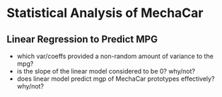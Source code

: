 # Statistical Analysis of MechaCar

## Linear Regression to Predict MPG

 - which var/coeffs provided a non-random amount of variance to the mpg?
 - is the slope of the linear model considered to be 0? why/not?
 - does linear model predict mgp of MechaCar prototypes effectively? why/not?

 